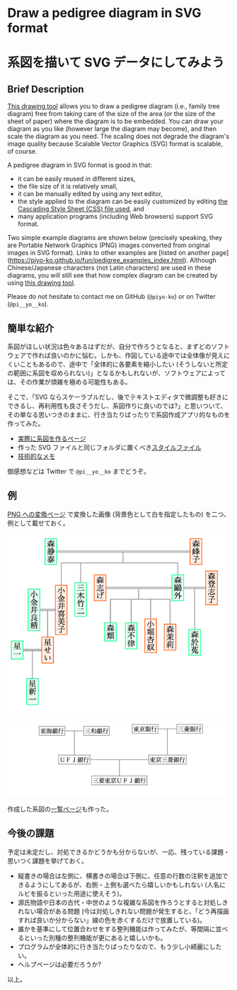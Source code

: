 # Draw a pedigree diagram in SVG format
# 系図を描いて SVG データにしてみよう

## Brief Description
[This drawing tool](https://piyo-ko.github.io/pedigree/pedigree-en.html) allows you to draw a pedigree diagram (i.e., family tree diagram) free from taking care of the size of the area (or the size of the sheet of paper) where the diagram is to be embedded.  You can draw your diagram as you like (however large the diagram may become), and then scale the diagram as you need.  The scaling does not degrade the diagram's image quality because Scalable Vector Graphics (SVG) format is scalable, of course. 

A pedigree diagram in SVG format is good in that:

* it can be easily reused in different sizes, 
* the file size of it is relatively small, 
* it can be manually edited by using any text editor, 
* the style applied to the diagram can be easily customized by editing [the Cascading Style Sheet (CSS) file used](https://piyo-ko.github.io/pedigree/pedigree_svg.css), and 
* many application programs (including Web browsers) support SVG format.

Two simple example diagrams are shown below (precisely speaking, they are Portable Network Graphics (PNG) images converted from original images in SVG format).  Links to other examples are [listed on another page] (https://piyo-ko.github.io/fun/pedigree_examples_index.html).  Although Chinese/Japanese characters (not Latin characters) are used in these diagrams, you will still see that how complex diagram can be created by using [this drawing tool](https://piyo-ko.github.io/pedigree/pedigree-en.html). 

Please do not hesitate to contact me on GitHub (`@piyo-ko`) or on Twitter (`@pi__yo__ko`).

## 簡単な紹介
系図がほしい状況は色々あるはずだが、自分で作ろうとなると、まずどのソフトウェアで作れば良いのかに悩む。しかも、作図している途中では全体像が見えにくいこともあるので、途中で「全体的に各要素を縮小したい (そうしないと所定の範囲に系図を収められない)」となるかもしれないが、ソフトウェアによっては、その作業が煩雑を極める可能性もある。

そこで、「SVG ならスケーラブルだし、後でテキストエディタで微調整も好きにできるし、再利用性も良さそうだし、系図作りに良いのでは?」と思いついて、その単なる思いつきのままに、行き当たりばったりで系図作成アプリ的なものを作ってみた。

* [実際に系図を作るページ](https://piyo-ko.github.io/pedigree/pedigree.html)
* 作った SVG ファイルと同じフォルダに置くべき[スタイルファイル](https://piyo-ko.github.io/pedigree/pedigree_svg.css)
* [技術的なメモ](https://piyo-ko.github.io/pedigree/attributes.html)

御感想などは Twitter で `@pi__yo__ko` までどうぞ。

## 例
[PNG への変換ページ](https://piyo-ko.github.io/tools/svg2png.html) で変換した画像 (背景色として白を指定したもの) を二つ、例として載せておく。

![森鷗外と星新一が親戚だよという家系図](mori_hoshi_white.png)

![三菱東京UFJ銀行の来歴](mufg_white.png)

作成した系図の[一覧ページ](https://piyo-ko.github.io/fun/pedigree_examples_index.html)も作った。

## 今後の課題

予定は未定だし、対処できるかどうかも分からないが、一応、残っている課題・思いつく課題を挙げておく。

* 縦書きの場合は左側に、横書きの場合は下側に、任意の行数の注釈を追加できるようにしてあるが、右側・上側も選べたら嬉しいかもしれない (人名にルビを振るといった用途に使えそう)。
* 源氏物語や日本の古代・中世のような複雑な系図を作ろうとすると対処しきれない場合がある問題 (今は対処しきれない問題が発生すると、「どう再描画すれば良いか分からない」線の色を赤くするだけで放置している)。
* 誰かを基準にして位置合わせをする整列機能は作ってみたが、等間隔に並べるといった別種の整列機能が更にあると嬉しいかも。
* プログラムが全体的に行き当たりばったりなので、もう少し小綺麗にしたい。
* ヘルプページは必要だろうか?

以上。
